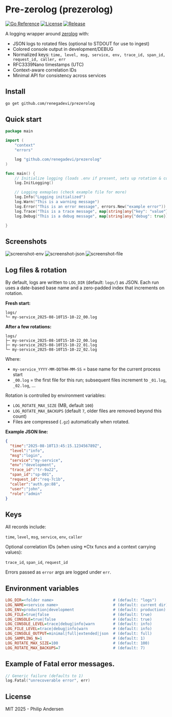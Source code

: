 # Pre-zerolog (prezerolog)

[![Go Reference](https://pkg.go.dev/badge/github.com/renegadevi/prezerolog.svg)](https://pkg.go.dev/github.com/renegadevi/prezerolog)
[![License](https://img.shields.io/github/license/renegadevi/prezerolog)](https://github.com/renegadevi/prezerolog/blob/main/LICENSE)
[![Release](https://img.shields.io/github/v/release/renegadevi/prezerolog)](https://github.com/renegadevi/prezerolog/releases)


A logging wrapper around [zerolog](https://github.com/rs/zerolog) with:
- JSON logs to rotated files (optional to STDOUT for use to ingest)
- Colored console output in development/DEBUG
- Normalized keys: `time, level, msg, service, env, trace_id, span_id, request_id, caller, err`
- RFC3339Nano timestamps (UTC)
- Context-aware correlation IDs
- Minimal API for consistency across services

## Install
```bash
go get github.com/renegadevi/prezerolog
```

## Quick start
```go
package main

import (
	"context"
	"errors"

	log "github.com/renegadevi/prezerolog"
)

func main() {
	// Initialize logging (loads .env if present, sets up rotation & console)
	log.InitLogging()

	// Logging exmaples (check example file for more)
	log.Info("Logging initialized")
	log.Warn("This is a warning message")
	log.Error("This is an error message", errors.New("example error"))
	log.Trace("This is a trace message", map[string]any{"key": "value"})
	log.Debug("This is a debug message", map[string]any{"debug": true})

}

```


## Screenshots

![screenshot-env](https://raw.githubusercontent.com/renegadevi/prezerolog/main/.github/screenshot-env.png)
![screenshot-json](https://raw.githubusercontent.com/renegadevi/prezerolog/main/.github/screenshot-json-stdout.png)
![screenshot-file](https://raw.githubusercontent.com/renegadevi/prezerolog/main/.github/screenshot-file.png)


## Log files & rotation

By default, logs are written to `LOG_DIR` (default: `logs/`) as JSON.
Each run uses a date-based base name and a zero-padded index that increments on rotation.

**Fresh start:**
```
logs/
└─ my-service_2025-08-10T15-10-22_00.log
```

**After a few rotations:**
```
logs/
├─ my-service_2025-08-10T15-10-22_00.log
├─ my-service_2025-08-10T15-10-22_01.log
└─ my-service_2025-08-10T15-10-22_02.log
```

Where:
- `my-service_YYYY-MM-DDTHH-MM-SS` = base name for the current process start
- `_00.log` = the first file for this run; subsequent files increment to `_01.log`, `_02.log`, …

Rotation is controlled by environment variables:
- `LOG_ROTATE_MAX_SIZE` (MB, default `100`)
- `LOG_ROTATE_MAX_BACKUPS` (default `7`, older files are removed beyond this count)
- Files are compressed (`.gz`) automatically when rotated.

**Example JSON line:**
```json
{
  "time":"2025-08-10T13:45:15.123456789Z",
  "level":"info",
  "msg":"login",
  "service":"my-service",
  "env":"development",
  "trace_id":"tr-9a22",
  "span_id":"sp-001",
  "request_id":"req-7c1b",
  "caller":"auth.go:88",
  "user":"john",
  "role":"admin"
}
```

## Keys
All records include:

`time`, `level`, `msg`, `service`, `env`, `caller`

Optional correlation IDs (when using *Ctx funcs and a context carrying values):

`trace_id`, `span_id`, `request_id`

Errors passed as `error` args are logged under `err`.

## Environment variables
```ini
LOG_DIR=<folder name>                          # (default: "logs")
LOG_NAME=<service name>                        # (default: current dir)
LOG_ENV=production|development                 # (default: production)
LOG_FILE=true|false                            # (default: true)
LOG_CONSOLE=true|false                         # (default: true)
LOG_CONSOLE_LEVEL=trace|debug|info|warn        # (default: info)
LOG_FILE_LEVEL=trace|debug|info|warn           # (default: info)
LOG_CONSOLE_OUTPUT=minimal|full|extended|json  # (default: full)
LOG_SAMPLING_N=1                               # (default: 1)
LOG_ROTATE_MAX_SIZE=100                        # (default: 100)
LOG_ROTATE_MAX_BACKUPS=7                       # (default: 7)
```

## Example of Fatal error messages.
```go
// Generic failure (defaults to 1)
log.Fatal("unrecoverable error", err)
```


## License
MIT 2025 - Philip Andersen